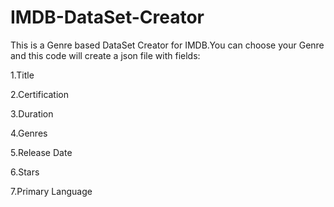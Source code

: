 # IMDB-DataSet-Creator
This is a Genre based  DataSet Creator for IMDB.You can choose your Genre and this code will create a json file
with fields:

1.Title

2.Certification

3.Duration

4.Genres

5.Release Date

6.Stars

7.Primary Language

